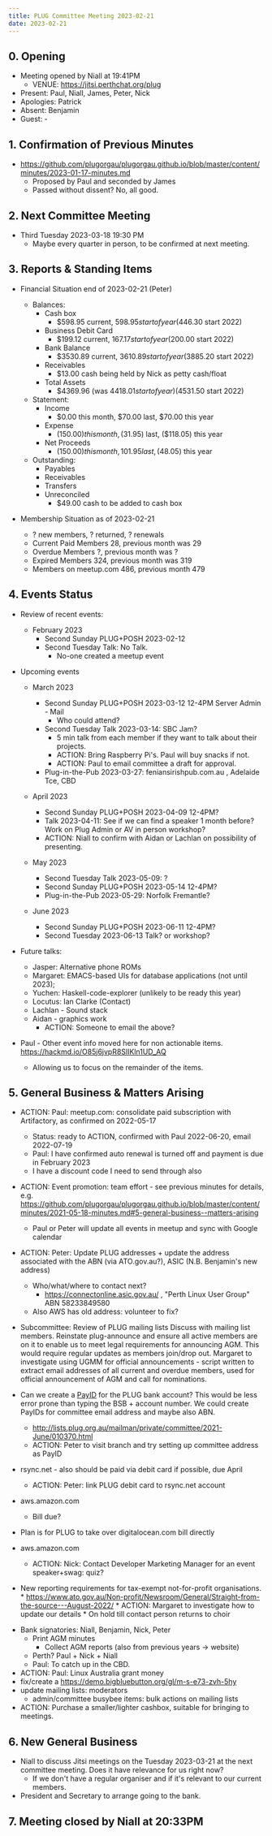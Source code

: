 ```yaml
---
title: PLUG Committee Meeting 2023-02-21
date: 2023-02-21
---
```


## 0. Opening
* Meeting opened by Niall at 19:41PM
  * VENUE: https://jitsi.perthchat.org/plug
* Present: Paul, Niall, James, Peter, Nick
* Apologies: Patrick
* Absent: Benjamin
* Guest: -

## 1. Confirmation of Previous Minutes
* https://github.com/plugorgau/plugorgau.github.io/blob/master/content/minutes/2023-01-17-minutes.md
  * Proposed by Paul and seconded by James
  * Passed without dissent? No, all good.

## 2. Next Committee Meeting
* Third Tuesday 2023-03-18 19:30 PM
  * Maybe every quarter in person, to be confirmed at next meeting.

## 3. Reports & Standing Items
* Financial Situation end of 2023-02-21 (Peter)
  * Balances:
    * Cash box
      * $598.95 current, $598.95 start of year ($446.30 start 2022)
    * Business Debit Card
      * $199.12 current, $167.17 start of year ($200.00 start 2022)
    * Bank Balance
      * $3530.89 current, $3610.89 start of year ($3885.20 start 2022)
    * Receivables
      * $13.00 cash being held by Nick as petty cash/float
    * Total Assets
      * $4369.96 (was $4418.01 start of year) ($4531.50 start 2022)
  * Statement:
    * Income
      * $0.00 this month, $70.00 last, $70.00 this year
    * Expense
      * ($150.00) this month, ($31.95) last, ($118.05) this year
    * Net Proceeds
      * ($150.00) this month, 101.95 last, ($48.05) this year
  * Outstanding:
      * Payables
      * Receivables
      * Transfers
      * Unreconciled
          * $49.00 cash to be added to cash box
  

* Membership Situation as of 2023-02-21
  - ? new members, ? returned, ? renewals
  - Current Paid Members 28, previous month was 29
  - Overdue Members ?, previous month was ?
  - Expired Members 324, previous month was 319
  - Members on meetup.com 486, previous month 479

## 4. Events Status
* Review of recent events:
  * February 2023
    * Second Sunday PLUG+POSH 2023-02-12
    * Second Tuesday Talk: No Talk.
        * No-one created a meetup event


* Upcoming events
  * March 2023
    * Second Sunday PLUG+POSH 2023-03-12 12-4PM Server Admin - Mail
      * Who could attend?
    * Second Tuesday Talk 2023-03-14: SBC Jam?
      * 5 min talk from each member if they want to talk about their projects.
      * ACTION: Bring Raspberry Pi's. Paul will buy snacks if not.
      * ACTION: Paul to email committee a draft for approval.
    * Plug-in-the-Pub 2023-03-27: feniansirishpub.com.au , Adelaide Tce, CBD

  * April 2023
    * Second Sunday PLUG+POSH 2023-04-09 12-4PM?
    * Talk 2023-04-11: See if we can find a speaker 1 month before? Work on Plug Admin or AV in person workshop?
    * ACTION: Niall to confirm with Aidan or Lachlan on possibility of presenting.
    

  * May 2023
    * Second Tuesday Talk 2023-05-09: ?
    * Second Sunday PLUG+POSH 2023-05-14 12-4PM?
    * Plug-in-the-Pub 2023-05-29: Norfolk Fremantle?

  * June 2023
    * Second Sunday PLUG+POSH 2023-06-11 12-4PM?
    * Second Tuesday 2023-06-13 Talk? or workshop?

* Future talks: 
  * Jasper: Alternative phone ROMs
  * Margaret: EMACS-based UIs for database applications (not until 2023);
  * Yuchen: Haskell-code-explorer (unlikely to be ready this year)
  * Locutus: Ian Clarke (Contact)
  * Lachlan - Sound stack
  * Aidan - graphics work
    * ACTION: Someone to email the above?

* Paul - Other event info moved here for non actionable items. https://hackmd.io/O85j6jvpR8SlIKln1UD_AQ
    * Allowing us to focus on the remainder of the items.
    

## 5. General Business & Matters Arising
* ACTION: Paul: meetup.com: consolidate paid subscription with Artifactory, as confirmed on 2022-05-17
  * Status: ready to ACTION, confirmed with Paul 2022-06-20, email 2022-07-19
  * Paul: I have confirmed auto renewal is turned off and payment is due in February 2023
  * I have a discount code I need to send through also

* ACTION: Event promotion: team effort - see previous minutes for details, e.g. https://github.com/plugorgau/plugorgau.github.io/blob/master/content/minutes/2021-05-18-minutes.md#5-general-business--matters-arising
  * Paul or Peter will update all events in meetup and sync with Google calendar

* ACTION: Peter: Update PLUG addresses + update the address associated with the ABN (via ATO.gov.au?), ASIC (N.B. Benjamin's new address)
  * Who/what/where to contact next?
    * https://connectonline.asic.gov.au/ , "Perth Linux User Group" ABN 58233849580
  * Also AWS has old address: volunteer to fix?

* Subcommittee: Review of PLUG mailing lists Discuss with mailing list members. Reinstate plug-announce and ensure all active members are on it to enable us to meet legal requirements for announcing AGM. This would require regular updates as members join/drop out. Margaret to investigate using UGMM for official announcements - script written to extract email addresses of all current and overdue members, used for official announcement of AGM and call for nominations.

* Can we create a [PayID](https://payid.com.au/) for the PLUG bank account? This would be less error prone than typing the BSB + account number. We could create PayIDs for committee email address and maybe also ABN.
    * http://lists.plug.org.au/mailman/private/committee/2021-June/010370.html
    * ACTION: Peter to visit branch and try setting up committee address as PayID 

* rsync.net - also should be paid via debit card if possible, due April
  * ACTION: Peter: link PLUG debit card to rsync.net account
* aws.amazon.com
  * Bill due?
* Plan is for PLUG to take over digitalocean.com bill directly
* aws.amazon.com
  * ACTION: Nick: Contact Developer Marketing Manager for an event speaker+swag: quiz?

* New reporting requirements for tax-exempt not-for-profit organisations.
      * https://www.ato.gov.au/Non-profit/Newsroom/General/Straight-from-the-source---August-2022/
      * ACTION: Margaret to investigate how to update our details
        * On hold till contact person returns to choir
- Bank signatories: Niall, Benjamin, Nick, Peter
  - Print AGM minutes
    - Collect AGM reports (also from previous years -> website)
  - Perth? Paul + Nick + Niall
  - Paul: To catch up in the CBD.
- ACTION: Paul: Linux Australia grant money
- fix/create a https://demo.bigbluebutton.org/gl/m-s-e73-zvh-5hy
- update mailing lists: moderators
  - admin/committee busybee items: bulk actions on mailing lists
- ACTION: Purchase a smaller/lighter cashbox, suitable for bringing to meetings.


## 6. New General Business
- Niall to discuss Jitsi meetings on the Tuesday 2023-03-21 at the next committee meeting. Does it have relevance for us right now?
  - If we don't have a regular organiser and if it's relevant to our current members.
- President and Secretary to arrange going to the bank.

## 7. Meeting closed by Niall at 20:33PM
